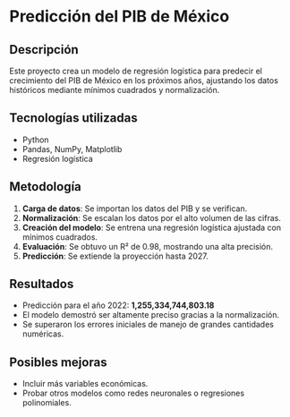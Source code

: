 # Predicción del PIB de México

## Descripción
Este proyecto crea un modelo de regresión logística para predecir el crecimiento del PIB de México en los próximos años, ajustando los datos históricos mediante mínimos cuadrados y normalización.

## Tecnologías utilizadas
- Python
- Pandas, NumPy, Matplotlib
- Regresión logística

## Metodología
1. **Carga de datos**: Se importan los datos del PIB y se verifican.
2. **Normalización**: Se escalan los datos por el alto volumen de las cifras.
3. **Creación del modelo**: Se entrena una regresión logística ajustada con mínimos cuadrados.
4. **Evaluación**: Se obtuvo un R² de 0.98, mostrando una alta precisión.
5. **Predicción**: Se extiende la proyección hasta 2027.

## Resultados
- Predicción para el año 2022: **1,255,334,744,803.18**
- El modelo demostró ser altamente preciso gracias a la normalización.
- Se superaron los errores iniciales de manejo de grandes cantidades numéricas.

## Posibles mejoras
- Incluir más variables económicas.
- Probar otros modelos como redes neuronales o regresiones polinomiales.
